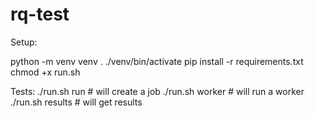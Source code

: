 # rq-test
Setup:

python -m venv venv
. ./venv/bin/activate
pip install -r requirements.txt
chmod +x run.sh

Tests:
./run.sh run  # will create a job
./run.sh worker  # will run a worker
./run.sh results  # will get results


